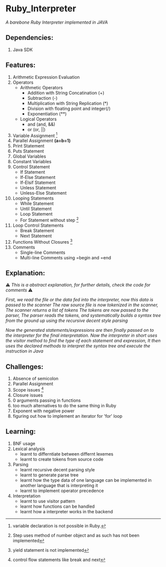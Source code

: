 # Ruby_Interpreter
*A barebone Ruby Interpreter implemented in JAVA*

## **Dependencies:**  
1. Java SDK

## **Features:**
1. Arithmetic Expression Evaluation
2. Operators
    - Arithmetic Operators
        - Addition with String Concatination (+) 
        - Subtraction (-)
        - Multiplication with String Replication (*)
        - Division with floating point and integer(/) 
        - Exponentiation (**) 
    - Logical Operators
        - and (and, &&)
        - or (or, ||)
3. Variable Assignment [^1]
4. Parallel Assignment **(a=b=1)**
5. Print Statement
6. Puts Statement
7. Global Variables
8. Constant Variables
9. Control Statement
    - If Statement
    - If-Else Statement
    - If-Elsif Statement
    - Unless Statement
    - Unless-Else Statement
10. Looping Statements
    - While Statement
    - Until Statement
    - Loop Statement
    - For Statement without step [^2]
11. Loop Control Statements
    - Break Statement
    - Next Statement
12. Functions Without Closures [^3]
13. Comments 
    - Single-line Comments
    - Multi-line Comments using =begin and =end

## **Explanation:**

:warning: *This is a abstract explanation, for further details, check the code for comments* :warning: 


*First, we read the file or the data fed into the interpreter, now this data is passed to the scanner*
*The raw source file is now tokenized in the scanner, The scanner returns a list of tokens* 
*The tokens are now passed to the parser, The parser reads the tokens, and systematically builds a syntax tree* 
*from the ground up using the recursive decent style parsing*

*Now the generated statements/expressions are then finally passed on to the interpreter for the final*
*interpretation. Now the interpreter in short uses the visitor method to find the type of each statement*
*and expression, It then uses the declared methods to interpret the syntax tree and execute the instruction*
*in Java*


## **Challenges:**

1. Absence of semicolon
2. Parallel Assignment
3. Scope issues [^4]
4. Closure issues
5. 0 arguments passing in functions
6. too much alternatives to do the same thing in Ruby
7. Exponent with negative power
8. figuring out how to implement an iterator for 'for' loop

## **Learning:**

1. BNF usage
2. Lexical analysis
    - learnt to differntiate between differnt lexemes
    - learnt to create tokens from source code
3. Parsing
    - learnt recursive decent parsing style
    - learnt to generate parse tree
    - learnt how the type data of one language can be implemented in another language that is interpreting it
    - learnt to implement operator precedence
4. Interpretation
    - learnt to use visitor pattern
    - learnt how functions can be handled 
    - learnt how a interpreter works in the backend

[^1]: variable declaration is not possible in Ruby.
[^2]: Step uses method of number object and as such has not been implemented
[^3]: yield statement is not implemented
[^4]: control flow statements like break and next